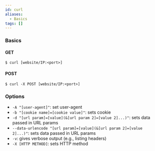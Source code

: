 ```yaml
---
id: curl
aliases:
  - Basics
tags: []
---
```


### Basics
#### GET
`$ curl [website/IP:<port>]`

#### POST
`$ curl -X POST [website/IP:<port>]`


### Options
- `-A "[user-agent]"`: set user-agent
- `-b "[cookie name]=[cookie value]"`: sets cookie
- `-d "[url param]=[value](&[url param 2]=[value 2]...)"`: sets data passed in URL params
- `--data-urlencode "[url param]=[value](&[url param 2]=[value 2]...)"`: sets data passed in URL params
- `-v`: gives verbose output (e.g., listing headers)
- `-X [HTTP METHOD]`: sets HTTP method
